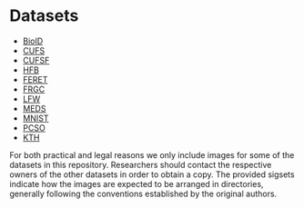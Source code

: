 # Datasets
* [BioID](BioID/README.md)
* [CUFS](CUFS/README.md)
* [CUFSF](CUFSF/README.md)
* [HFB](HFB/README.md)
* [FERET](FERET/README.md)
* [FRGC](FRGC/README.md)
* [LFW](LFW/LFW.md)
* [MEDS](MEDS/README.md)
* [MNIST](MNIST/README.md)
* [PCSO](PCSO/README.md)
* [KTH](KTH/README.md)

For both practical and legal reasons we only include images for some of the datasets in this repository.
Researchers should contact the respective owners of the other datasets in order to obtain a copy.
The provided sigsets indicate how the images are expected to be arranged in directories, generally following the conventions established by the original authors.
